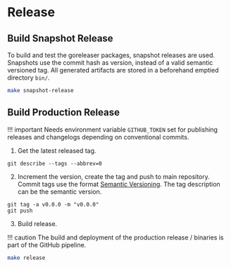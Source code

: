 # Release
## Build Snapshot Release
To build and test the goreleaser packages, snapshot releases are used. Snapshots use the commit hash as version, instead
of a valid semantic versioned tag. All generated artifacts are stored in a beforehand emptied directory `bin/`.

```bash
make snapshot-release
```

## Build Production Release

!!! important
    Needs environment variable `GITHUB_TOKEN` set for publishing releases and changelogs depending on
    conventional commits.
    

1. Get the latest released tag.
```git
git describe --tags --abbrev=0
```

2. Increment the version, create the tag and push to main repository. Commit tags use the format
[Semantic Versioning](https://semver.org/). The tag description can be the semantic version.
```git
git tag -a v0.0.0 -m "v0.0.0"
git push
```

3. Build release.

!!! caution
    The build and deployment of the production release / binaries is part of the GitHub pipeline.

```bash
make release
```
